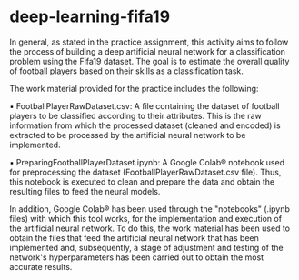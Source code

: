 # deep-learning-fifa19
In general, as stated in the practice assignment, this activity aims to follow the process of building a deep artificial neural network for a classification problem using the Fifa19 dataset. The goal is to estimate the overall quality of football players based on their skills as a classification task.

The work material provided for the practice includes the following:

▪ FootballPlayerRawDataset.csv: A file containing the dataset of football players to be classified according to their attributes. This is the raw information from which the processed dataset (cleaned and encoded) is extracted to be processed by the artificial neural network to be implemented.

▪ PreparingFootballPlayerDataset.ipynb: A Google Colab® notebook used for preprocessing the dataset (FootballPlayerRawDataset.csv file). Thus, this notebook is executed to clean and prepare the data and obtain the resulting files to feed the neural models.

In addition, Google Colab® has been used through the "notebooks" (.ipynb files) with which this tool works, for the implementation and execution of the artificial neural network. To do this, the work material has been used to obtain the files that feed the artificial neural network that has been implemented and, subsequently, a stage of adjustment and testing of the network's hyperparameters has been carried out to obtain the most accurate results.
